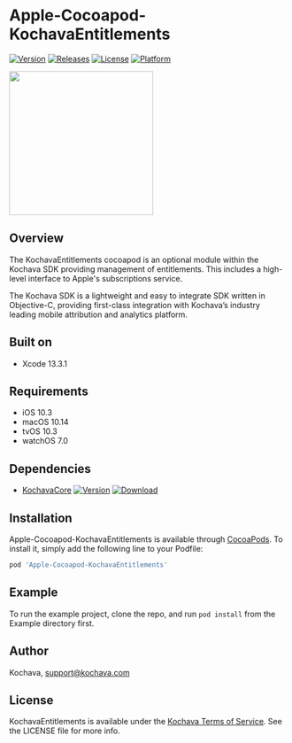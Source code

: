 # Apple-Cocoapod-KochavaEntitlements

[![Version](https://img.shields.io/cocoapods/v/Apple-Cocoapod-KochavaEntitlements.svg?style=flat)](https://cocoapods.org/pods/Apple-Cocoapod-KochavaEntitlements)
[![Releases](https://img.shields.io/github/v/release/kochava/Apple-SwiftPackage-KochavaEntitlements?include_prereleases&sort=semver)](https://github.com/Kochava/Apple-SwiftPackage-KochavaEntitlements/releases)
[![License](https://img.shields.io/cocoapods/l/Apple-Cocoapod-KochavaEntitlements.svg?style=flat)](https://cocoapods.org/pods/Apple-Cocoapod-KochavaEntitlements)
[![Platform](https://img.shields.io/cocoapods/p/Apple-Cocoapod-KochavaEntitlements.svg?style=flat)](https://cocoapods.org/pods/Apple-Cocoapod-KochavaEntitlements)

<img src="https://storage.googleapis.com/kochava-web/2016/07/Kochava-horizontal-black-800x154.png" width="260" />

## Overview

The KochavaEntitlements cocoapod is an optional module within the Kochava SDK providing management of entitlements.  This includes a high-level interface to Apple's subscriptions service.

The Kochava SDK is a lightweight and easy to integrate SDK written in Objective-C, providing first-class integration with Kochava’s industry leading mobile attribution and analytics platform.

## Built on

* Xcode 13.3.1

## Requirements

* iOS 10.3
* macOS 10.14
* tvOS 10.3
* watchOS 7.0

## Dependencies

* [KochavaCore](https://cocoapods.org/pods/Apple-Cocoapod-KochavaCore)
[![Version](https://img.shields.io/cocoapods/v/Apple-Cocoapod-KochavaCore.svg?style=flat)](https://cocoapods.org/pods/Apple-Cocoapod-KochavaCore) [![Download](https://img.shields.io/github/v/release/kochava/Apple-SwiftPackage-KochavaCore?include_prereleases&sort=semver)](https://github.com/Kochava/Apple-SwiftPackage-KochavaCore/releases)

## Installation

Apple-Cocoapod-KochavaEntitlements is available through [CocoaPods](https://cocoapods.org).
To install it, simply add the following line to your Podfile:

```ruby
pod 'Apple-Cocoapod-KochavaEntitlements'
```

## Example

To run the example project, clone the repo, and run `pod install` from the Example directory first.

## Author

Kochava, support@kochava.com

## License

KochavaEntitlements is available under the [Kochava Terms of Service](https://www.kochava.com/terms-of-service/). See the LICENSE file for more info.
